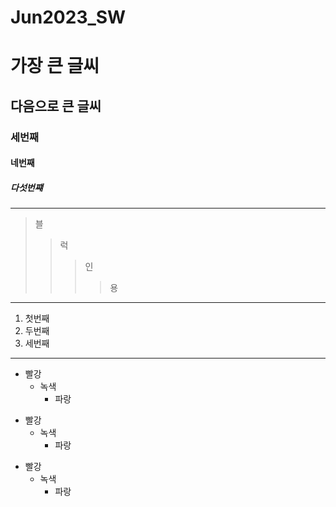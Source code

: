 # Jun2023_SW
# 가장 큰 글씨
## 다음으로 큰 글씨
### 세번째
#### 네번째
##### 다섯번쨰
-------------
> 블
> > 럭
> > > 인
> > > > 용
-------------
1. 첫번째
2. 두번째
3. 세번째
-------------
* 빨강
  * 녹색
    * 파랑

+ 빨강
  + 녹색
    + 파랑

- 빨강
  - 녹색
    - 파랑
